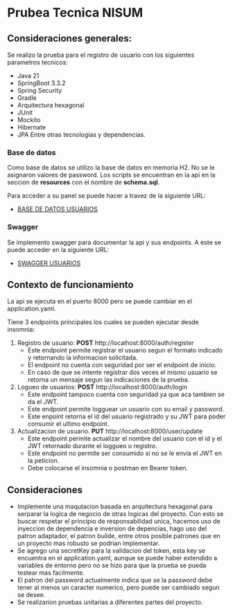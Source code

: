 # Prubea Tecnica NISUM

## Consideraciones generales:

Se realizo la prueba para el registro de usuario con los siguientes parametros tecnicos:
- Java 21
- SpringBoot 3.3.2
- Spring Security
- Gradle
- Arquitectura hexagonal
- JUnit
- Mockito
- Hibernate
- JPA
Entre otras tecnologias y dependencias.

### Base de datos
Como base de datos se utilizo la base de datos en memoria H2.
No se le asignaron valores de password.
Los scripts se encuentran en la api en la seccion de **resources** con el nombre de **schema.sql**.

Para acceder a su panel se puede hacer a travez de la siguiente URL:
- [BASE DE DATOS USUARIOS](http://localhost:8000/h2)

### Swagger
Se implemento swagger para documentar la api y sus endpoints.
A este se puede acceder en la siguiente URL:
- [SWAGGER USUARIOS](http://localhost:8000/doc/swagger-ui/index.html)

## Contexto de funcionamiento

La api se ejecuta en el puerto 8000 pero se puede cambiar en el application.yaml.

Tiene 3 endpoints principales los cuales se pueden ejecutar desde insomnia:

1. Registro de usuario: **POST** http://localhost:8000/auth/register
   - Este endpoint permite registrar el usuario segun el formato indicado y retornando la informacion solicitada.
   - El endpoint no cuenta con seguridad por ser el endpoint de inicio.
   - En caso de que se intente registrar dos veces el mismo usuario se retorna un mensaje segun las indicaciones de la prueba.
2. Logueo de usuarios: **POST** http://localhost:8000/auth/login
   - Este endpoint tampoco cuenta con seguridad ya que aca tambien se da el JWT.
   - Este endpoint permite logguear un usuario con su email y password.
   - Este enpoint retorna el id del usuario registrado y su JWT para poder consumir el ultimo endpoint. 
4. Actualizacion de usuario. **PUT** http://localhost:8000/user/update
   - Este endpoint permite actualizar el nombre del usuario con el id y el JWT retornado durante el loggueo o registro.
   - Este endpoint no permite ser consumido si no se le envia el JWT en la peticion.
   - Debe colocarse el insomnia o postman en Bearer token.
 ## Consideraciones
- Implemente una maqutacion basada en arquitectura hexagonal para serparar la logica de negocio de otras logicas del proyecto.
  Con esto se buscar respetar el principio de responsabilidad unica, hacemos uso de inyeccion de dependencia e inversion de depencias,
  hago uso del patron adaptador, el patron builde, entre otros posible patrones que en un proyecto mas robusto se podrian implementar.
- Se agrego una secretKey para la validacion del token, esta key se encuentra en el application.yaml, aunque se puede haber extendido a variables de entorno pero no se hizo para que la prueba se pueda testear mas facilmente.
- El patron del password actualmente indica que se la password debe tener al menos un caracter numerico, pero puede ser cambiado segun se desee.
- Se realizarion pruebas unitarias a diferentes partes del proyecto.
